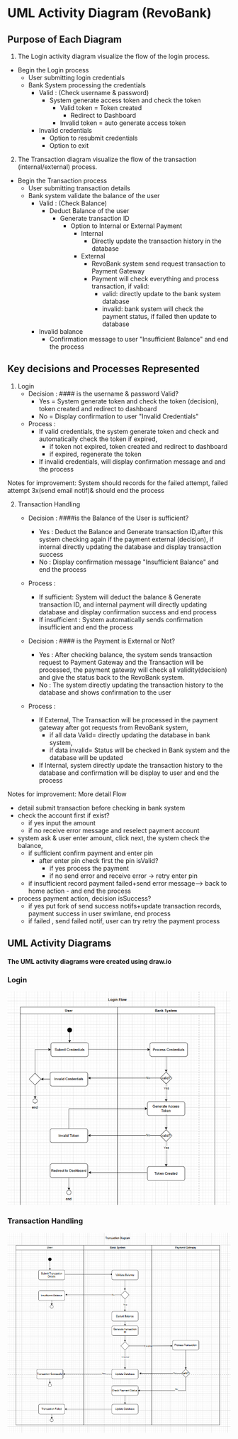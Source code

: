 <!-- [![Review Assignment Due Date](https://classroom.github.com/assets/deadline-readme-button-22041afd0340ce965d47ae6ef1cefeee28c7c493a6346c4f15d667ab976d596c.svg)](https://classroom.github.com/a/OEA-wQat) -->


# UML Activity Diagram (RevoBank)
## Purpose of Each Diagram

1. The Login activity diagram visualize the flow of the login process.
- Begin the Login process   
   - User submitting login credentials
   - Bank System processing the credentials 
     - Valid : (Check username & password)
        - System generate access token and check the token
            - Valid token = Token created
                - Redirect to Dashboard
            - Invalid token = auto generate access token
     - Invalid credentials
        - Option to resubmit credentials
        - Option to exit

2. The Transaction diagram visualize the flow of the transaction (internal/external) process.
- Begin the Transaction process   
   - User submitting transaction details
   - Bank system validate the balance of the user
     - Valid : (Check Balance)
        - Deduct Balance of the user
            - Generate transaction ID
                - Option to Internal or External Payment
                  - Internal
                    - Directly update the transaction history in the database
                  - External
                    - RevoBank system send request transaction to Payment Gateway
                    - Payment will check everything and process transaction, if valid:
                        - valid: directly update to the bank system database
                        - invalid: bank system will check the payment status, if failed then update to database
     - Invalid balance
        - Confirmation message to user "Insufficient Balance" and end the process


## Key decisions and Processes Represented 
1. Login 
    - Decision : #### is the username & password Valid?
        -   Yes = System generate token and check the token (decision), token created and redirect to dashboard
        - No = Display confirmation to user "Invalid Credentials" 
    - Process :
        - If valid credentials, the system generate token and check and automatically check the token if expired, 
            - if token not expired, token created and redirect to dashboard
            - if expired, regenerate the token
        - If invalid credentials, will display confirmation message and and the process

Notes for improvement: System should records for the failed attempt, failed attempt 3x(send email notif)& should end the process

2. Transaction Handling
    - Decision : ####is the Balance of the User is sufficient?
        -   Yes : Deduct the Balance and Generate transaction ID,after this system checking again if the payment external (decision), if internal directly updating the database and display transaction success
        -   No : Display confirmation message "Insufficient Balance" and end the process
    - Process :
        - If sufficient: System will deduct the balance & Generate transaction ID, and internal payment will directly updating database and display confirmation success and end process
        - If insufficient : System automatically sends confirmation insufficient and end the process


    - Decision : #### is the Payment is External or Not?
        -   Yes : After checking balance, the system sends transaction request to Payment Gateway and the Transaction will be processed, the payment gateway will check all validity(decision) and give the status back to the RevoBank system.
        -   No : The system directly updating the transaction history to the database and shows confirmation to the user 

    - Process :
        - If External, The Transaction will be processed in the payment gateway after got requests from RevoBank system, 
            - if all data Valid= directly updating the database in bank system, 
            - if data invalid= Status will be checked in Bank system and the database will be updated
        - If Internal, system directly update the transaction history to the database and confirmation will be display to user and end the process

Notes for improvement:
More detail Flow 
- detail submit transaction before checking in bank system
- check the account first if exist?
    - if yes input the amount 
    - if no receive error message and reselect payment account
- system ask & user enter amount, click next, the system check the balance, 
    - if sufficient confirm payment and enter pin  
        - after enter pin check first the pin isValid?
            - if yes process the payment
            - if no send error and receive error -> retry enter pin
    - if insufficient record payment failed+send error message--> back to home action - and end the process
- process payment action, decision isSuccess?
    - if yes put fork of send success notifs+update transaction records, payment success in user swimlane, end process
    - if failed , send failed notif, user can try retry the payment process

## UML Activity Diagrams
#### The UML activity diagrams were created using draw.io

<!-- ### Registration 
![Registration](./assets/images/registrationdiagram.png) -->

### Login 
![Login](./assets/images/logindiagram.png)

### Transaction Handling 
![Transaction](./assets/images/transcationdiagram.png)

